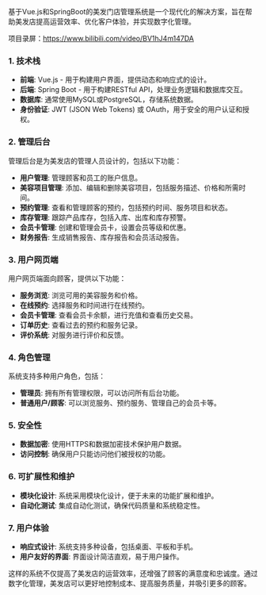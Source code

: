 ﻿基于Vue.js和SpringBoot的美发门店管理系统是一个现代化的解决方案，旨在帮助美发店提高运营效率、优化客户体验，并实现数字化管理。

项目录屏：https://www.bilibili.com/video/BV1hJ4m147DA

### 1. 技术栈

- **前端**: Vue.js - 用于构建用户界面，提供动态和响应式的设计。
- **后端**: Spring Boot - 用于构建RESTful API，处理业务逻辑和数据库交互。
- **数据库**: 通常使用MySQL或PostgreSQL，存储系统数据。
- **身份验证**: JWT (JSON Web Tokens) 或 OAuth，用于安全的用户认证和授权。

### 2. 管理后台

管理后台是为美发店的管理人员设计的，包括以下功能：

- **用户管理**: 管理顾客和员工的账户信息。
- **美容项目管理**: 添加、编辑和删除美容项目，包括服务描述、价格和所需时间。
- **预约管理**: 查看和管理顾客的预约，包括预约时间、服务项目和状态。
- **库存管理**: 跟踪产品库存，包括入库、出库和库存预警。
- **会员卡管理**: 创建和管理会员卡，设置会员等级和优惠。
- **财务报告**: 生成销售报告、库存报告和会员活动报告。

### 3. 用户网页端

用户网页端面向顾客，提供以下功能：

- **服务浏览**: 浏览可用的美容服务和价格。
- **在线预约**: 选择服务和时间进行在线预约。
- **会员卡管理**: 查看会员卡余额，进行充值和查看历史交易。
- **订单历史**: 查看过去的预约和服务记录。
- **评价系统**: 对服务进行评价和反馈。

### 4. 角色管理

系统支持多种用户角色，包括：

- **管理员**: 拥有所有管理权限，可以访问所有后台功能。
- **普通用户/顾客**: 可以浏览服务、预约服务、管理自己的会员卡等。

### 5. 安全性

- **数据加密**: 使用HTTPS和数据加密技术保护用户数据。
- **访问控制**: 确保用户只能访问他们被授权的功能。

### 6. 可扩展性和维护

- **模块化设计**: 系统采用模块化设计，便于未来的功能扩展和维护。
- **自动化测试**: 集成自动化测试，确保代码质量和系统稳定性。

### 7. 用户体验

- **响应式设计**: 系统支持多种设备，包括桌面、平板和手机。
- **用户友好的界面**: 界面设计简洁直观，易于用户操作。

这样的系统不仅提高了美发店的运营效率，还增强了顾客的满意度和忠诚度。通过数字化管理，美发店可以更好地控制成本、提高服务质量，并吸引更多的顾客。